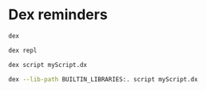 # Dex reminders


```bash
dex

dex repl

dex script myScript.dx

dex --lib-path BUILTIN_LIBRARIES:. script myScript.dx

```

